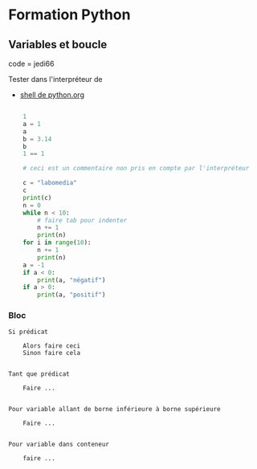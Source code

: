 # Formation Python

## Variables et boucle

code = jedi66

Tester dans l'interpréteur de

* [shell de python.org](https://www.python.org/shell/)

```python

    1
    a = 1
    a
    b = 3.14
    b
    1 == 1

    # ceci est un commentaire non pris en compte par l'interpréteur

    c = "labomedia"
    c
    print(c)
    n = 0
    while n < 10:
        # faire tab pour indenter
        n += 1
        print(n)
    for i in range(10):
        n += 1
        print(n)
    a = -1
    if a < 0:
        print(a, "négatif")
    if a > 0:
        print(a, "positif")
```

### Bloc

    Si prédicat

        Alors faire ceci
        Sinon faire cela


    Tant que prédicat

        Faire ...


    Pour variable allant de borne inférieure à borne supérieure

        Faire ...


    Pour variable dans conteneur

        faire ...
